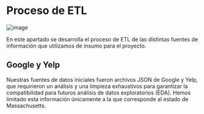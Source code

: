 # Proceso de ETL
![image](https://github.com/LucaTraversa17/ProyectoFinalHenry/assets/88990751/e55e54a2-422f-4f32-8898-78829fa07677)

En este apartado se desarrolla el proceso de ETL de las distintas fuentes de información que utilizamos de insumo para el proyecto. 

## Google y Yelp

Nuestras fuentes de datos iniciales fueron archivos JSON de Google y Yelp, que requirieron un análisis y una limpieza exhaustivos para garantizar la compatibilidad para futuros análisis de datos exploratorios (EDA). Hemos limitado esta información únicamente a la que corresponde al estado de Massachusetts. 

